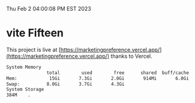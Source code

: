 Thu Feb  2 04:00:08 PM EST 2023

# vite Fifteen


This project is live at [https://marketingpreference.vercel.app/](https://marketingpreference.vercel.app/) thanks to Vercel.

```bash
System Memory
               total        used        free      shared  buff/cache   available
Mem:            15Gi       7.3Gi       2.0Gi       914Mi       6.0Gi       6.8Gi
Swap:          8.0Gi       3.7Gi       4.3Gi
System Storage
384M	.
```
